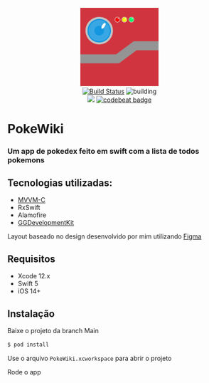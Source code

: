 <p align="center">
    <img src="assets/PokeWiki.png" width="35%" alt="PokeWiki Logo" />
    <br />
    <a href="https://github.com/AnTonhoLAB/PokeWiki/releases" target="_blank"><img src="https://img.shields.io/github/tag/AnTonhoLAB/PokeWiki.svg?label=current&color=blue" alt="Build Status" /></a>
    <img src="https://github.com/AnTonhoLAB/PokeWiki/actions/workflows/Tests.yml/badge.svg" alt="building" />
    <br />
    <a href="https://codecov.io/github/AnTonhoLAB/PokeWiki?branch=master" alt="codecov.io" title="Codecov"><img src="https://codecov.io/github/AnTonhoLAB/PokeWiki/coverage.svg?branch=master" /></a>
    <a href="https://codebeat.co/projects/github-com-antonholab-pokewiki-master"><img alt="codebeat badge" src="https://codebeat.co/badges/af4cabc8-3cf6-48da-aa2a-1b718279f6d4" /></a>
</p>

# PokeWiki
### Um app de pokedex feito em swift com a lista de todos pokemons

## Tecnologias utilizadas: 
  - [MVVM-C](assets/PokeWikiArc.png)
  - RxSwift
  - Alamofire
  - [GGDevelopmentKit](https://github.com/AnTonhoLAB/GGDevelopmentKit)

Layout baseado no design desenvolvido por mim utilizando [Figma](https://www.figma.com/file/GMPQraVT38Pdd2s2a8YIEJ/PokeWiki?node-id=11%3A2272)

## Requisitos

* Xcode 12.x
* Swift 5
* iOS 14+

## Instalação

Baixe o projeto da branch Main

```bash
$ pod install
```
Use o arquivo `PokeWiki.xcworkspace` para abrir o projeto

Rode o app 

